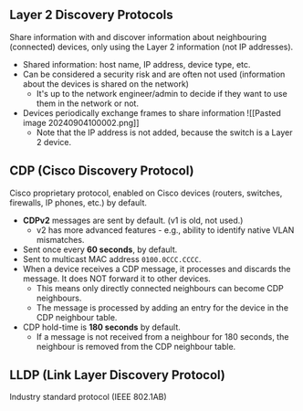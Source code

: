 ## Layer 2 Discovery Protocols
Share information with and discover information about neighbouring (connected) devices, only using the Layer 2 information (not IP addresses).
- Shared information: host name, IP address, device type, etc.
- Can be considered a security risk and are often not used (information about the devices is shared on the network) 
	- It's up to the network engineer/admin to decide if they want to use them in the network or not.
- Devices periodically exchange frames to share information
	![[Pasted image 20240904100002.png]]
	- Note that the IP address is not added, because the switch is a Layer 2 device.
## CDP (Cisco Discovery Protocol)
Cisco proprietary protocol, enabled on Cisco devices (routers, switches, firewalls, IP phones, etc.) by default.
- **CDPv2** messages are sent by default. (v1 is old, not used.)
	- v2 has more advanced features - e.g., ability to identify native VLAN mismatches.
- Sent once every **60 seconds**, by default.
- Sent to multicast MAC address `0100.0CCC.CCCC`.
- When a device receives a CDP message, it processes and discards the message. It does NOT forward it to other devices.
	- This means only directly connected neighbours can become CDP neighbours.
	- The message is processed by adding an entry for the device in the CDP neighbour table.
- CDP hold-time is **180 seconds** by default.
	- If a message is not received from a neighbour for 180 seconds, the neighbour is removed from the CDP neighbour table.
## LLDP (Link Layer Discovery Protocol)
Industry standard protocol (IEEE 802.1AB)